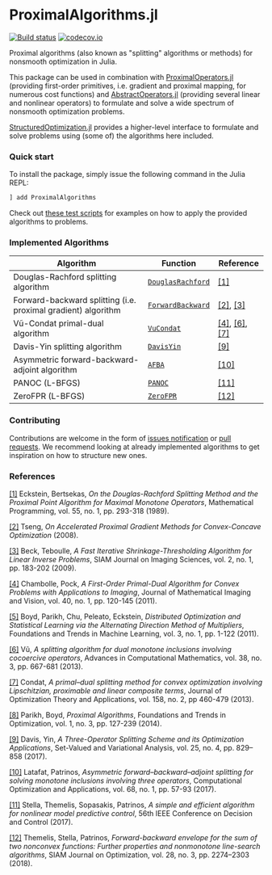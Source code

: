 # ProximalAlgorithms.jl

[![Build status](https://github.com/kul-forbes/ProximalAlgorithms.jl/workflows/CI/badge.svg)](https://github.com/kul-forbes/ProximalAlgorithms.jl/actions?query=workflow%3ACI)
[![codecov.io](http://codecov.io/github/kul-forbes/ProximalAlgorithms.jl/coverage.svg?branch=master)](http://codecov.io/github/kul-forbes/ProximalAlgorithms.jl?branch=master)

Proximal algorithms (also known as "splitting" algorithms or methods) for nonsmooth optimization in Julia.

This package can be used in combination with [ProximalOperators.jl](https://github.com/kul-forbes/ProximalOperators.jl) (providing first-order primitives, i.e. gradient and proximal mapping, for numerous cost functions) and [AbstractOperators.jl](https://github.com/kul-forbes/AbstractOperators.jl) (providing several linear and nonlinear operators) to formulate and solve a wide spectrum of nonsmooth optimization problems.

[StructuredOptimization.jl](https://github.com/kul-forbes/StructuredOptimization.jl) provides a higher-level interface to formulate and solve problems using (some of) the algorithms here included.

### Quick start

To install the package, simply issue the following command in the Julia REPL:

```julia
] add ProximalAlgorithms
```

Check out [these test scripts](test/problems) for examples on how to apply
the provided algorithms to problems.

### Implemented Algorithms

Algorithm                             | Function      | Reference
--------------------------------------|---------------|-----------
Douglas-Rachford splitting algorithm  | [`DouglasRachford`](src/algorithms/douglasrachford.jl) | [[1]][eckstein_1989]
Forward-backward splitting (i.e. proximal gradient) algorithm | [`ForwardBackward`](src/algorithms/forwardbackward.jl) | [[2]][tseng_2008], [[3]][beck_2009]
Vũ-Condat primal-dual algorithm       | [`VuCondat`](src/algorithms/primaldual.jl) | [[4]][chambolle_2011], [[6]][vu_2013], [[7]][condat_2013]
Davis-Yin splitting algorithm         | [`DavisYin`](src/algorithms/davisyin.jl) | [[9]][davis_2017]
Asymmetric forward-backward-adjoint algorithm | [`AFBA`](src/algorithms/primaldual.jl) | [[10]][latafat_2017]
PANOC (L-BFGS)                        | [`PANOC`](src/algorithms/panoc.jl) | [[11]][stella_2017]
ZeroFPR (L-BFGS)                      | [`ZeroFPR`](src/algorithms/zerofpr.jl) | [[12]][themelis_2018]

### Contributing

Contributions are welcome in the form of [issues notification](https://github.com/kul-forbes/ProximalAlgorithms.jl/issues) or [pull requests](https://github.com/kul-forbes/ProximalAlgorithms.jl/pulls). We recommend looking at already implemented algorithms to get inspiration on how to structure new ones.

### References

[[1]][eckstein_1989] Eckstein, Bertsekas, *On the Douglas-Rachford Splitting Method and the Proximal Point Algorithm for Maximal Monotone Operators*, Mathematical Programming, vol. 55, no. 1, pp. 293-318 (1989).

[[2]][tseng_2008] Tseng, *On Accelerated Proximal Gradient Methods for Convex-Concave Optimization* (2008).

[[3]][beck_2009] Beck, Teboulle, *A Fast Iterative Shrinkage-Thresholding Algorithm for Linear Inverse Problems*, SIAM Journal on Imaging Sciences, vol. 2, no. 1, pp. 183-202 (2009).

[[4]][chambolle_2011] Chambolle, Pock, *A First-Order Primal-Dual Algorithm for Convex Problems with Applications to Imaging*, Journal of Mathematical Imaging and Vision, vol. 40, no. 1, pp. 120-145 (2011).

[[5]][boyd_2011] Boyd, Parikh, Chu, Peleato, Eckstein, *Distributed Optimization and Statistical Learning via the Alternating Direction Method of Multipliers*, Foundations and Trends in Machine Learning, vol. 3, no. 1, pp. 1-122 (2011).

[[6]][vu_2013] Vũ, *A splitting algorithm for dual monotone inclusions involving cocoercive operators*, Advances in Computational Mathematics, vol. 38, no. 3, pp. 667-681 (2013).

[[7]][condat_2013] Condat, *A primal–dual splitting method for convex optimization involving Lipschitzian, proximable and linear composite terms*, Journal of Optimization Theory and Applications, vol. 158, no. 2, pp 460-479 (2013).

[[8]][parikh_2014] Parikh, Boyd, *Proximal Algorithms*, Foundations and Trends in Optimization, vol. 1, no. 3, pp. 127-239 (2014).

[[9]][davis_2017] Davis, Yin, *A Three-Operator Splitting Scheme and its Optimization Applications*, Set-Valued and Variational Analysis, vol. 25, no. 4, pp. 829–858 (2017).

[[10]][latafat_2017] Latafat, Patrinos, *Asymmetric forward–backward–adjoint splitting for solving monotone inclusions involving three operators*, Computational Optimization and Applications, vol. 68, no. 1, pp. 57-93 (2017).

[[11]][stella_2017] Stella, Themelis, Sopasakis, Patrinos, *A simple and efficient algorithm for nonlinear model predictive control*, 56th IEEE Conference on Decision and Control (2017).

[[12]][themelis_2018] Themelis, Stella, Patrinos, *Forward-backward envelope for the sum of two nonconvex functions: Further properties and nonmonotone line-search algorithms*, SIAM Journal on Optimization, vol. 28, no. 3, pp. 2274–2303 (2018).


[eckstein_1989]: https://link.springer.com/article/10.1007/BF01581204
[tseng_2008]: http://www.mit.edu/~dimitrib/PTseng/papers/apgm.pdf
[beck_2009]: http://epubs.siam.org/doi/abs/10.1137/080716542
[chambolle_2011]: https://link.springer.com/article/10.1007/s10851-010-0251-1
[boyd_2011]: http://www.nowpublishers.com/article/Details/MAL-016
[parikh_2014]: http://www.nowpublishers.com/article/Details/OPT-003
[themelis_2018]: https://epubs.siam.org/doi/10.1137/16M1080240
[latafat_2017]: https://link.springer.com/article/10.1007/s10589-017-9909-6
[stella_2017]: https://doi.org/10.1109/CDC.2017.8263933
[condat_2013]: https://link.springer.com/article/10.1007/s10957-012-0245-9
[vu_2013]: https://link.springer.com/article/10.1007/s10444-011-9254-8
[davis_2017]: https://link.springer.com/article/10.1007/s11228-017-0421-z
